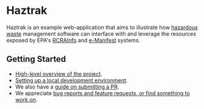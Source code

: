 # Haztrak

Haztrak is an example web-application that aims to illustrate
how [hazardous waste](https://www.epa.gov/hw) management software can interface
with and
leverage
the resources exposed by EPA's [RCRAInfo](https://rcrainfo.epa.gov/)
and [e-Manifest](https://github.com/USEPA/e-manifest) systems.

## Getting Started

- [High-level overview of the project](Design/index.md).
- [Setting up a local development environment](Deploy/local_dev_setup.md).
- We also have a [guide on submitting a PR](https://github.com/USEPA/haztrak/blob/main/docs/CONTRIBUTING.md).
- We
  appreciate [bug reports and feature requests, or find something to work on](https://github.com/USEPA/haztrak/issues).
